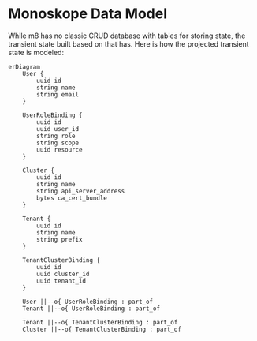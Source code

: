 # Monoskope Data Model

While m8 has no classic CRUD database with tables for storing state, the transient state built based on that has.
Here is how the projected transient state is modeled:

```mermaid
erDiagram
    User {
        uuid id
        string name
        string email
    }

    UserRoleBinding {
        uuid id
        uuid user_id
        string role
        string scope
        uuid resource
    }

    Cluster {
        uuid id
        string name
        string api_server_address
        bytes ca_cert_bundle
    }

    Tenant {
        uuid id
        string name
        string prefix
    }

    TenantClusterBinding {
        uuid id
        uuid cluster_id
        uuid tenant_id
    }

    User ||--o{ UserRoleBinding : part_of
    Tenant ||--o{ UserRoleBinding : part_of

    Tenant ||--o{ TenantClusterBinding : part_of
    Cluster ||--o{ TenantClusterBinding : part_of
```
